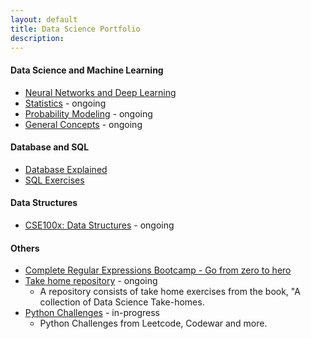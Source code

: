 ```yaml
---
layout: default
title: Data Science Portfolio
description:
---
```


#### Data Science and Machine Learning
- [Neural Networks and Deep Learning](https://www.coursera.org/account/accomplishments/certificate/AB92KGJAV69K) 
- [Statistics](https://github.com/kammybdeng/dsi-interview-prep/blob/master/Stats%20Concepts.ipynb) - ongoing
- [Probability Modeling](https://github.com/kammybdeng/dsi-interview-prep/blob/master/probability%20simulations.ipynb) - ongoing
- [General Concepts](https://github.com/kammybdeng/data-science-portfolio/blob/master/general_notes/Data_Science_notes.ipynb) - ongoing

#### Database and SQL

- [Database Explained](https://github.com/kammybdeng/data-science-notes/blob/master/database-explained.ipynb)
- [SQL Exercises](https://github.com/kammybdeng/data-science-notes/blob/master/sql_exercises.ipynb)

#### Data Structures

- [CSE100x: Data Structures](https://github.com/kammybdeng/data-science-portfolio/blob/master/data-structure.md) - ongoing

#### Others
- [Complete Regular Expressions Bootcamp - Go from zero to hero](https://www.udemy.com/certificate/UC-8Y63NESB/) 
- [Take home repository](https://github.com/kammybdeng/take-home-practices) - ongoing
  - A repository consists of take home exercises from the book, "A collection of Data Science Take-homes.
- [Python Challenges](https://github.com/kammybdeng/dsi-interview-prep/blob/master/python%20challenge/Python%20challenges.ipynb) - in-progress
  - Python Challenges from Leetcode, Codewar and more.
